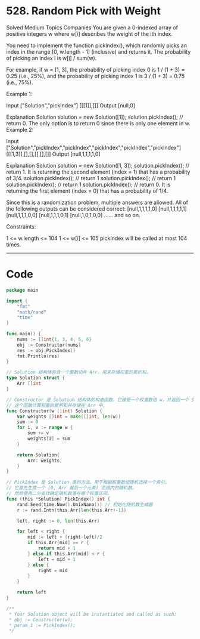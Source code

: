 # 528. Random Pick with Weight
Solved
Medium
Topics
Companies
You are given a 0-indexed array of positive integers w where w[i] describes the weight of the ith index.

You need to implement the function pickIndex(), which randomly picks an index in the range [0, w.length - 1] (inclusive) and returns it. The probability of picking an index i is w[i] / sum(w).

For example, if w = [1, 3], the probability of picking index 0 is 1 / (1 + 3) = 0.25 (i.e., 25%), and the probability of picking index 1 is 3 / (1 + 3) = 0.75 (i.e., 75%).
 

Example 1:

Input
["Solution","pickIndex"]
[[[1]],[]]
Output
[null,0]

Explanation
Solution solution = new Solution([1]);
solution.pickIndex(); // return 0. The only option is to return 0 since there is only one element in w.
Example 2:

Input
["Solution","pickIndex","pickIndex","pickIndex","pickIndex","pickIndex"]
[[[1,3]],[],[],[],[],[]]
Output
[null,1,1,1,1,0]

Explanation
Solution solution = new Solution([1, 3]);
solution.pickIndex(); // return 1. It is returning the second element (index = 1) that has a probability of 3/4.
solution.pickIndex(); // return 1
solution.pickIndex(); // return 1
solution.pickIndex(); // return 1
solution.pickIndex(); // return 0. It is returning the first element (index = 0) that has a probability of 1/4.

Since this is a randomization problem, multiple answers are allowed.
All of the following outputs can be considered correct:
[null,1,1,1,1,0]
[null,1,1,1,1,1]
[null,1,1,1,0,0]
[null,1,1,1,0,1]
[null,1,0,1,0,0]
......
and so on.
 

Constraints:

1 <= w.length <= 104
1 <= w[i] <= 105
pickIndex will be called at most 104 times.

---

# Code
```go
package main

import (
	"fmt"
	"math/rand"
	"time"
)

func main() {
	nums := []int{1, 3, 4, 5, 6}
	obj := Constructor(nums)
	res := obj.PickIndex()
	fmt.Println(res)
}

// Solution 结构体包含一个整数切片 Arr，用来存储权重的累积和。
type Solution struct {
	Arr []int
}

// Constructor 是 Solution 结构体的构造函数，它接受一个权重数组 w，并返回一个 Solution 实例。
// 这个函数计算权重的累积和并存储在 Arr 中。
func Constructor(w []int) Solution {
	var weights []int = make([]int, len(w))
	sum := 0
	for i, v := range w {
		sum += v
		weights[i] = sum
	}

	return Solution{
		Arr: weights,
	}
}

// PickIndex 是 Solution 类的方法，用于根据权重数组随机选择一个索引。
// 它首先生成一个 [0, Arr 最后一个元素) 范围内的随机数。
// 然后使用二分查找确定随机数落在哪个权重区间。
func (this *Solution) PickIndex() int {
	rand.Seed(time.Now().UnixNano()) // 初始化随机数生成器
	r := rand.Intn(this.Arr[len(this.Arr)-1])

	left, right := 0, len(this.Arr)

	for left < right {
		mid := left + (right-left)/2
		if this.Arr[mid] == r {
			return mid + 1
		} else if this.Arr[mid] < r {
			left = mid + 1
		} else {
			right = mid
		}
	}

	return left
}

/**
 * Your Solution object will be instantiated and called as such:
 * obj := Constructor(w);
 * param_1 := PickIndex();
 */
```